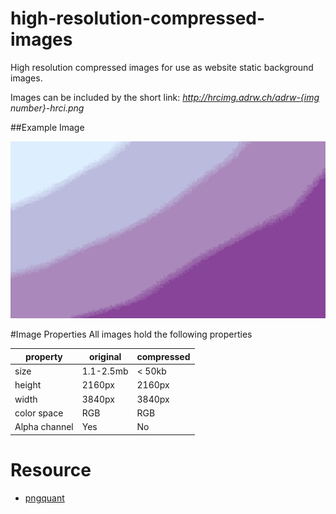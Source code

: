 # high-resolution-compressed-images
High resolution compressed images for use as website static background images.

Images can be included by the short link: *http://hrcimg.adrw.ch/adrw-{img number}-hrci.png*

##Example Image

![00001](./img/adrw-00001-hrci.png)

#Image Properties
All images hold the following properties

| property | original | compressed | 
|---|---|---|
| size | 1.1-2.5mb | < 50kb |
| height | 2160px | 2160px |
| width | 3840px | 3840px |
| color space | RGB | RGB |
| Alpha channel | Yes | No |

# Resource
- [pngquant](https://github.com/kornelski/pngquant)